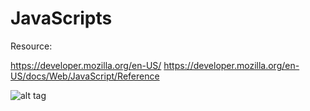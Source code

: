 # JavaScripts

Resource:

https://developer.mozilla.org/en-US/
https://developer.mozilla.org/en-US/docs/Web/JavaScript/Reference


![alt tag](https://github.com/RizAli/JavaScripts/tree/master/images/Mad_lib_home.png)

